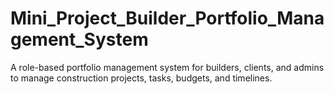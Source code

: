 # Mini_Project_Builder_Portfolio_Management_System
A role-based portfolio management system for builders, clients, and admins to manage construction projects, tasks, budgets, and timelines.
